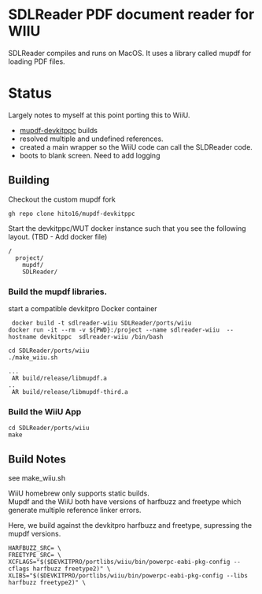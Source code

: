 # SDLReader PDF document reader for WIIU

SDLReader compiles and runs on MacOS.  It uses a library called mupdf for loading PDF files.

# Status

Largely notes to myself at this point porting this to WiiU.

* [mupdf-devkitppc](https://github.com/hito16/mupdf-devkitppc) builds
* resolved multiple and undefined references.
* created a main wrapper so the WiiU code can call the SLDReader code.
* boots to blank screen.   Need to add logging


## Building

Checkout the custom mupdf fork

```
gh repo clone hito16/mupdf-devkitppc
```

Start the devkitppc/WUT docker instance such that you see the following layout. (TBD - Add docker file)

```
/
  project/
    mupdf/
    SDLReader/
```

### Build the mupdf libraries.

start a compatible devkitpro Docker container

```
 docker build -t sdlreader-wiiu SDLReader/ports/wiiu
docker run -it --rm -v ${PWD}:/project --name sdlreader-wiiu  --hostname devkitppc  sdlreader-wiiu /bin/bash
```

```
cd SDLReader/ports/wiiu
./make_wiiu.sh

...
 AR build/release/libmupdf.a
..
 AR build/release/libmupdf-third.a
```

### Build the WiiU App


```
cd SDLReader/ports/wiiu
make 
```

## Build Notes

see make_wiiu.sh

WiiU homebrew only supports static builds.  
Mupdf and the WiiU both have versions of harfbuzz and freetype which generate multiple reference linker errors.

Here, we build against the devkitpro harfbuzz and freetype, supressing the mupdf versions.

```
HARFBUZZ_SRC= \
FREETYPE_SRC= \
XCFLAGS="$($DEVKITPRO/portlibs/wiiu/bin/powerpc-eabi-pkg-config --cflags harfbuzz freetype2)" \
XLIBS="$($DEVKITPRO/portlibs/wiiu/bin/powerpc-eabi-pkg-config --libs harfbuzz freetype2)" \

```


